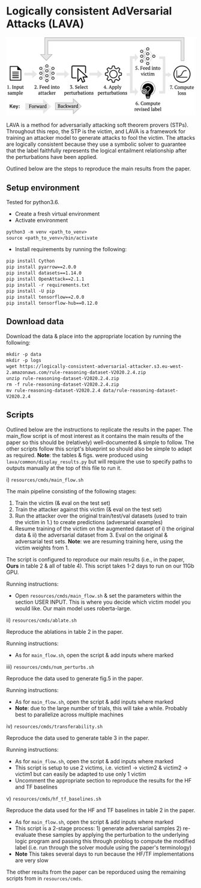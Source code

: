 # Logically consistent AdVersarial Attacks (LAVA)

<img src="resources/fig/re-re-schematic.drawio.png" alt="model illustration" width="600"/>

LAVA is a method for adversarially attacking soft theorem provers (STPs). Throughout this repo, the STP is the victim, and LAVA is a framework for training an attacker model to generate attacks to fool the victim. The attacks are logically consistent because they use a symbolic solver to guarantee that the label faithfully represents the logical entailment relationship after the perturbations have been applied.

Outlined below are the steps to reproduce the main results from the paper.

## Setup environment

Tested for python3.6.
- Create a fresh virtual environment
- Activate environment
```
python3 -m venv <path_to_venv>
source <path_to_venv>/bin/activate
```


- Install requirements by running the following:

```
pip install Cython
pip install pyarrow==2.0.0
pip install datasets==1.14.0
pip install OpenAttack==2.1.1
pip install -r requirements.txt
pip install -U pip
pip install tensorflow==2.0.0
pip install tensorflow-hub==0.12.0
```

## Download data

Download the data & place into the appropriate location by running the following:

```
mkdir -p data
mkdir -p logs
wget https://logically-consistent-adversarial-attacker.s3.eu-west-2.amazonaws.com/rule-reasoning-dataset-V2020.2.4.zip
unzip rule-reasoning-dataset-V2020.2.4.zip
rm -f rule-reasoning-dataset-V2020.2.4.zip
mv rule-reasoning-dataset-V2020.2.4 data/rule-reasoning-dataset-V2020.2.4
```

## Scripts

Outlined below are the instructions to replicate the results in the paper. The main_flow script is of most interest as it contains the main results of the paper so this should be (relatively) well-documented & simple to follow. The other scripts follow this script's blueprint so should also be simple to adapt as required. **Note**: the tables & figs. were produced using `lava/common/display_results.py` but will require the use to specify paths to outputs manually at the top of this file to run it.

i) `resources/cmds/main_flow.sh` 

The main pipeline consisting of the following stages:
1) Train the victim (& eval on the test set)
2) Train the attacker against this victim (& eval on the test set)
3) Run the attacker over the original train/test/val datasets (used to train the victim in 1.) to create predictions (adversarial examples)
4) Resume training of the victim on the augmented dataset of i) the original data & ii) the adversarial dataset from 3. Eval on the original & adversarial test sets. **Note**: we are resuming training here, using the victim weights from 1. 

The script is configured to reproduce our main results (i.e., in the paper, **Ours** in table 2 & all of table 4). This script takes 1-2 days to run on our 11Gb GPU.

Running instructions:
- Open `resources/cmds/main_flow.sh` & set the parameters within the section USER INPUT. This is where you decide which victim model you would like. Our main model uses roberta-large.

ii) `resources/cmds/ablate.sh`

Reproduce the ablations in table 2 in the paper. 

Running instructions:
- As for `main_flow.sh`, open the script & add inputs where marked

iii)  `resources/cmds/num_perturbs.sh`

Reproduce the data used to generate fig.5 in the paper.

Running instructions:

- As for `main_flow.sh`, open the script & add inputs where marked
- **Note**: due to the large number of trials, this will take a while. Probably best to parallelize across multiple machines

iv)  `resources/cmds/transferability.sh`

Reproduce the data used to generate table 3 in the paper. 

Running instructions:

- As for `main_flow.sh`, open the script & add inputs where marked
- This script is setup to use 2 victims, i.e. victim1 -> victim2 & victim2 -> victim1 but can easily be adapted to use only 1 victim
- Uncomment the appropriate section to reproduce the results for the HF and TF baselines

v) `resources/cmds/hf_tf_baselines.sh`

Reproduce the data used for the HF and TF baselines in table 2 in the paper. 

- As for `main_flow.sh`, open the script & add inputs where marked
- This script is a 2-stage process: 1) generate adversarial samples 2) re-evaluate these samples by applying the perturbation to the underlying logic program and passing this through problog to compute the modified label (i.e. run through the solver module using the paper's terminology)
- **Note** This takes several days to run because the HF/TF implementations are very slow

The other results from the paper can be reporduced using the remaining scripts from in `resources/cmds`.
